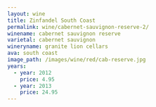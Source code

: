 ```yaml
---
layout: wine
title: Zinfandel South Coast
permalink: wine/cabernet-sauvignon-reserve-2/
winename: cabernet sauvignon reserve
varietal: cabernet sauvignon
wineryname: granite lion cellars
ava: south coast
image_path: /images/wine/red/cab-reserve.jpg
years:
  - year: 2012
    price: 4.95
  - year: 2013
    price: 24.95
---
```

